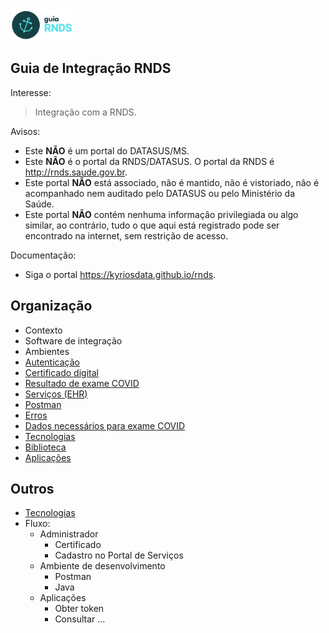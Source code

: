 <img src="./media/guia.png" width="100px">

## Guia de Integração RNDS

Interesse:

> Integração com a RNDS.

Avisos:

- Este **NÃO** é um portal do DATASUS/MS.
- Este **NÃO** é o portal da RNDS/DATASUS. O portal da RNDS é http://rnds.saude.gov.br.
- Este portal **NÃO** está associado, não é mantido, não é vistoriado, não é acompanhado nem auditado pelo DATASUS ou pelo Ministério da Saúde.
- Este portal **NÃO** contém nenhuma informação privilegiada ou algo similar, ao contrário, tudo o que aqui está registrado pode ser encontrado na internet, sem restrição de acesso.

Documentação:

- Siga o portal https://kyriosdata.github.io/rnds.

## Organização

- Contexto
- Software de integração
- Ambientes
- [Autenticação](./documentos/autenticacao.md)
- [Certificado digital](./documentos/certificado.md)
- [Resultado de exame COVID](./documentos/covid.md)
- [Serviços (EHR)](./documentos/servicos.md)
- [Postman](./documentos/postman.md)
- [Erros](./documentos/erros.md)
- [Dados necessários para exame COVID](./documentos/tabela-covid.md)
- [Tecnologias](./documentos/tecnologias.md)
- [Biblioteca](./documentos/biblioteca.md)
- [Aplicações](./documentos/aplicacoes.md)

## Outros

- [Tecnologias](documentos/tecnologias.md)
- Fluxo:
  - Administrador
    - Certificado
    - Cadastro no Portal de Serviços
  - Ambiente de desenvolvimento
    - Postman
    - Java
  - Aplicações
    - Obter token
    - Consultar ...
